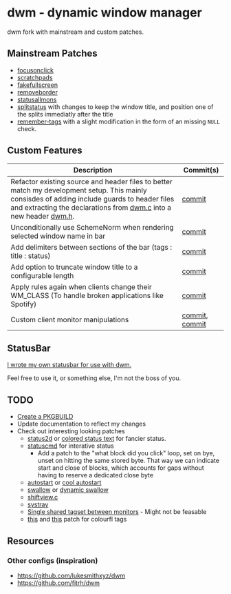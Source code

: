 # dwm - dynamic window manager

dwm fork with mainstream and custom patches.

## Mainstream Patches
 - [focusonclick](https://github.com/buckley-w-david/dwm/commit/4925f0387f27b7dcd1275a487839ea0dbba5ac76)
 - [scratchpads](https://github.com/buckley-w-david/dwm/commit/9b2003c3a99386e314ce705166c962ebcca39309)
 - [fakefullscreen](https://github.com/buckley-w-david/dwm/commit/3bde615344a1c40acda00421d2ffd25e26a5eb05)
 - [removeborder](https://github.com/buckley-w-david/dwm/commit/d2d65e3098edb419ad5fe6d84a8e28bc2dbe5366)
 - [statusallmons](https://github.com/buckley-w-david/dwm/commit/a53eec7a5c050df0f21b58db7ae97c7759cb0901)
 - [splitstatus](https://github.com/buckley-w-david/dwm/commit/9e60c9276734074c5047f97f1dd2abbfec4848e1) with changes to keep the window title, and position one of the splits immediatly after the title
 - [remember-tags](https://bitbucket.org/jokerboy/dwm/src/master/14-dwm-6.0-remember-tags.diff) with a slight modification in the form of an missing `NULL` check.

## Custom Features

| Description   | Commit(s)     |
| ------------- | ------------- |
| Refactor existing source and header files to better match my development setup. This mainly consisdes of adding include guards to header files and extracting the declarations from [dwm.c](dwm.c) into a new header [dwm.h](dwm.h).  | [commit](https://github.com/buckley-w-david/dwm/commit/5de4dd4fd97ac6672077affd8ed2745bf99fe497)  |
| Unconditionally use SchemeNorm when rendering selected window name in bar  | [commit](https://github.com/buckley-w-david/dwm/commit/362089a79df52b7cb156b0cd7c4307d09180e390)  |
| Add delimiters between sections of the bar (tags : title : status) | [commit](https://github.com/buckley-w-david/dwm/commit/9e60c9276734074c5047f97f1dd2abbfec4848e1) |
| Add option to truncate window title to a configurable length | [commit](https://github.com/buckley-w-david/dwm/commit/9e60c9276734074c5047f97f1dd2abbfec4848e1) |
| Apply rules again when clients change their WM\_CLASS (To handle broken applications like Spotify) | [commit](https://github.com/buckley-w-david/dwm/commit/64db9b4f96547f70b4ce5470b31942f7c0570401) |
| Custom client monitor manipulations | [commit](https://github.com/buckley-w-david/dwm/commit/92b49a1f06fb7ff47aabb1d203d93fa5a755f739), [commit](https://github.com/buckley-w-david/dwm/commit/ee26efbfa30b6f6f51b9d60124ccb57527ae42a3) |

## StatusBar
[I wrote my own statusbar for use with dwm.](https://github.com/buckley-w-david/statusbar)

Feel free to use it, or something else, I'm not the boss of you.

## TODO
 * [Create a PKGBUILD](https://bitbucket.org/jokerboy/dwm/raw/0b70c4351b887fbfdb5d694ce4451d52ad9e9422/PKGBUILD)
 * Update documentation to reflect my changes
 * Check out interesting looking patches
   - [status2d](https://dwm.suckless.org/patches/status2d/) or [colored status text](https://dwm.suckless.org/patches/statuscolors/) for fancier status.
   - [statuscmd](https://dwm.suckless.org/patches/statuscmd/) for interative status
     - Add a patch to the "what block did you click" loop, set on bye, unset on hitting the same stored byte. That way we can indicate start and close of blocks, which accounts for gaps without having to reserve a dedicated close byte
   - [autostart](https://dwm.suckless.org/patches/autostart/) or [cool autostart](https://dwm.suckless.org/patches/cool_autostart/)
   - [swallow](https://dwm.suckless.org/patches/swallow/) or [dynamic swallow](https://dwm.suckless.org/patches/dynamicswallow/)
   - [shiftview.c](https://lists.suckless.org/dev/att-7590/shiftview.c)
   - [systray](https://dwm.suckless.org/patches/systray/)
   - [Single shared tagset between monitors](https://dwm.suckless.org/patches/single_tagset/) - Might not be feasable
   - [this](https://github.com/fitrh/dwm/commit/d139433339ed9289293d7353c279052d7fe3507e) and [this](https://github.com/fitrh/dwm/commit/4e8cc1d41979ab729229940bd85825326d9c66ba) patch for colourfl tags

## Resources

### Other configs (inspiration)
 * https://github.com/lukesmithxyz/dwm
 * https://github.com/fitrh/dwm
